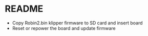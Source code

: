 # README
- Copy Robin2.bin klipper firmware to SD card and insert board
- Reset or repower the board and update firmware